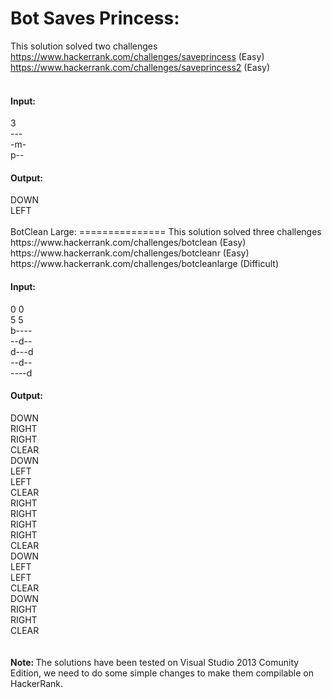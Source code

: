 Bot Saves Princess:
===================
This solution solved two challenges<br>
https://www.hackerrank.com/challenges/saveprincess (Easy)<br>
https://www.hackerrank.com/challenges/saveprincess2 (Easy)<br>
<br>
<h4>Input:</h4>
3<br>
---<br>
-m-<br>
p--<br>
<h4>Output:</h4>
DOWN<br>
LEFT<br>
<br>
BotClean Large:
===============
This solution solved three challenges<br>
https://www.hackerrank.com/challenges/botclean (Easy)<br>
https://www.hackerrank.com/challenges/botcleanr (Easy)<br>
https://www.hackerrank.com/challenges/botcleanlarge (Difficult)<br>

<h4>Input:</h4>
0 0<br>
5 5<br>
b----<br>
--d--<br>
d---d<br>
--d--<br>
----d<br>
<h4>Output:</h4>
DOWN<br>
RIGHT<br>
RIGHT<br>
CLEAR<br>
DOWN<br>
LEFT<br>
LEFT<br>
CLEAR<br>
RIGHT<br>
RIGHT<br>
RIGHT<br>
RIGHT<br>
CLEAR<br>
DOWN<br>
LEFT<br>
LEFT<br>
CLEAR<br>
DOWN<br>
RIGHT<br>
RIGHT<br>
CLEAR<br>
<br><br>
<b>Note: </b>The solutions have been tested on Visual Studio 2013 Comunity Edition, we need to do some simple changes to make them compilable on HackerRank.
